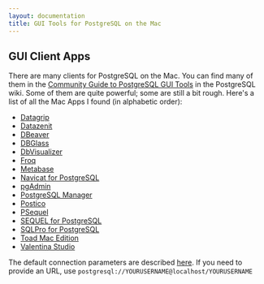 ```yaml
---
layout: documentation
title: GUI Tools for PostgreSQL on the Mac
---
```


## GUI Client Apps

There are many clients for PostgreSQL on the Mac.
You can find many of them in the [Community Guide to PostgreSQL GUI Tools](https://wiki.postgresql.org/wiki/Community_Guide_to_PostgreSQL_GUI_Tools) in the PostgreSQL wiki.
Some of them are quite powerful; some are still a bit rough.
Here's a list of all the Mac Apps I found (in alphabetic order):

- [Datagrip](https://www.jetbrains.com/datagrip/)
- [Datazenit](https://datazenit.com/)
- [DBeaver](http://dbeaver.jkiss.org/)
- [DBGlass](http://dbglass.web-pal.com)
- [DbVisualizer](https://www.dbvis.com/)
- [Froq](https://www.colourful-apps.com/products/mac/froq)
- [Metabase](https://metabase.com/start/mac.html)
- [Navicat for PostgreSQL](http://www.navicat.com/products/navicat-for-postgresql)
- [pgAdmin](http://pgadmin.org/)
- [PostgreSQL Manager](https://itunes.apple.com/at/app/postgresql-manager/id875191518?mt=12)
- [Postico](https://eggerapps.at/postico/)
- [PSequel](http://www.psequel.com)
- [SEQUEL for PostgreSQL](http://www.sequel.tech)
- [SQLPro for PostgreSQL](http://www.hankinsoft.com/SQLProPostgres/)
- [Toad Mac Edition](https://itunes.apple.com/app/toad/id747961939?l=en&mt=12)
- [Valentina Studio](http://www.valentina-db.com/en/valentina-studio-overview)


The default connection parameters are described [here](../).
If you need to provide an URL, use `postgresql://YOURUSERNAME@localhost/YOURUSERNAME`
